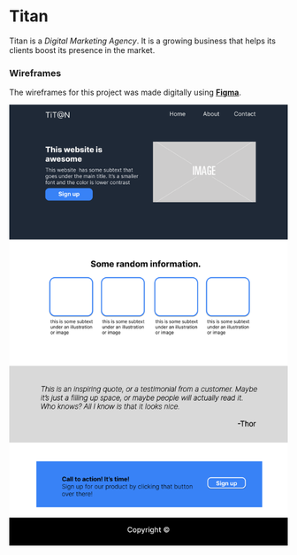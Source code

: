# Titan

Titan is a *Digital Marketing Agency*. It is a growing business that helps its clients boost its presence in the market.


### Wireframes ###
The wireframes for this project was made digitally using [**Figma**](https://www.figma.com/).

![Website Homepage Wireframe](./images/wireframes/homepage.png "Titan Homepage")
